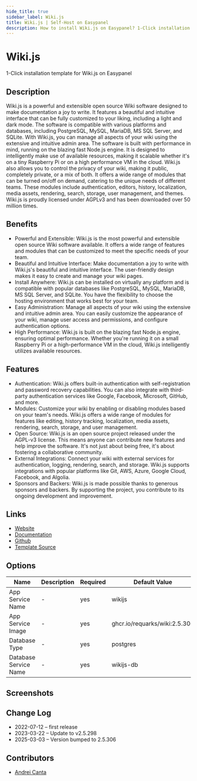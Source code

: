 ```yaml
---
hide_title: true
sidebar_label: Wiki.js
title: Wiki.js | Self-Host on Easypanel
description: How to install Wiki.js on Easypanel? 1-Click installation template for Wiki.js on Easypanel
---
```


<!-- generated -->

# Wiki.js

1-Click installation template for Wiki.js on Easypanel

## Description

Wiki.js is a powerful and extensible open source Wiki software designed to make documentation a joy to write. It features a beautiful and intuitive interface that can be fully customized to your liking, including a light and dark mode. The software is compatible with various platforms and databases, including PostgreSQL, MySQL, MariaDB, MS SQL Server, and SQLite. With Wiki.js, you can manage all aspects of your wiki using the extensive and intuitive admin area. The software is built with performance in mind, running on the blazing fast Node.js engine. It is designed to intelligently make use of available resources, making it scalable whether it&#39;s on a tiny Raspberry Pi or on a high performance VM in the cloud. Wiki.js also allows you to control the privacy of your wiki, making it public, completely private, or a mix of both. It offers a wide range of modules that can be turned on/off on demand, catering to the unique needs of different teams. These modules include authentication, editors, history, localization, media assets, rendering, search, storage, user management, and themes. Wiki.js is proudly licensed under AGPLv3 and has been downloaded over 50 million times.

## Benefits

- Powerful and Extensible: Wiki.js is the most powerful and extensible open source Wiki software available. It offers a wide range of features and modules that can be customized to meet the specific needs of your team.
- Beautiful and Intuitive Interface: Make documentation a joy to write with Wiki.js's beautiful and intuitive interface. The user-friendly design makes it easy to create and manage your wiki pages.
- Install Anywhere: Wiki.js can be installed on virtually any platform and is compatible with popular databases like PostgreSQL, MySQL, MariaDB, MS SQL Server, and SQLite. You have the flexibility to choose the hosting environment that works best for your team.
- Easy Administration: Manage all aspects of your wiki using the extensive and intuitive admin area. You can easily customize the appearance of your wiki, manage user access and permissions, and configure authentication options.
- High Performance: Wiki.js is built on the blazing fast Node.js engine, ensuring optimal performance. Whether you're running it on a small Raspberry Pi or a high-performance VM in the cloud, Wiki.js intelligently utilizes available resources.

## Features

- Authentication: Wiki.js offers built-in authentication with self-registration and password recovery capabilities. You can also integrate with third-party authentication services like Google, Facebook, Microsoft, GitHub, and more.
- Modules: Customize your wiki by enabling or disabling modules based on your team's needs. Wiki.js offers a wide range of modules for features like editing, history tracking, localization, media assets, rendering, search, storage, and user management.
- Open Source: Wiki.js is an open source project released under the AGPL-v3 license. This means anyone can contribute new features and help improve the software. It's not just about being free, it's about fostering a collaborative community.
- External Integrations: Connect your wiki with external services for authentication, logging, rendering, search, and storage. Wiki.js supports integrations with popular platforms like Git, AWS, Azure, Google Cloud, Facebook, and Algolia.
- Sponsors and Backers: Wiki.js is made possible thanks to generous sponsors and backers. By supporting the project, you contribute to its ongoing development and improvement.

## Links

- [Website](https://js.wiki/)
- [Documentation](https://docs.requarks.io/)
- [Github](https://github.com/Requarks/wiki)
- [Template Source](https://github.com/easypanel-io/templates/tree/main/templates/wikijs)

## Options

Name | Description | Required | Default Value
-|-|-|-
App Service Name | - | yes | wikijs
App Service Image | - | yes | ghcr.io/requarks/wiki:2.5.306
Database Type | - | yes | postgres
Database Service Name | - | yes | wikijs-db

## Screenshots


## Change Log

- 2022-07-12 – first release
- 2023-03-22 – Update to v2.5.298
- 2025-03-03 – Version bumped to 2.5.306

## Contributors

- [Andrei Canta](https://github.com/deiucanta)
